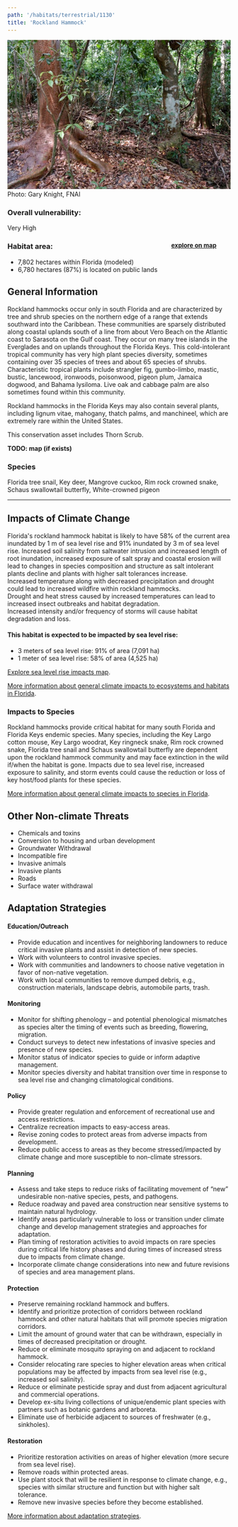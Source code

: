 ```yaml
---
path: '/habitats/terrestrial/1130'
title: 'Rockland Hammock'
---
```


<content-header icon="hardwood_forested_uplands" title="Rockland Hammock" subtitle="within Hardwood Forested Uplands"></content-header>

<div id="TopSection">

<div class="header-photo"><img src="1130.jpg" alt="Photo for 1130"/>
<figcaption>Photo: Gary Knight, FNAI</figcaption></div>

<div>

### Overall vulnerability:

<div class="vulnerability vulnerability-extreme">Very High</div>

<h3>Habitat area: 
<a href="/habitats/terrestrial/1130/map" style="float:right;font-size:smaller;margin-right: 2rem;">
<fa-icon name="map"></fa-icon>
explore on map
</a>
</h3>

-   7,802 hectares within Florida (modeled)
-   6,780 hectares (87%) is located on public lands

</div>
</div>

## General Information

Rockland hammocks occur only in south Florida and are characterized by tree and shrub species on the northern edge of a range that extends southward into the Caribbean. These communities are sparsely distributed along coastal uplands south of a line from about Vero Beach on the Atlantic coast to Sarasota on the Gulf coast. They occur on many tree islands in the Everglades and on uplands throughout the Florida Keys. This cold-intolerant tropical community has very high plant species diversity, sometimes containing over 35 species of trees and about 65 species of shrubs. Characteristic tropical plants include strangler fig, gumbo-limbo, mastic, bustic, lancewood, ironwoods, poisonwood, pigeon plum, Jamaica dogwood, and Bahama lysiloma. Live oak and cabbage palm are also sometimes found within this community. 

Rockland hammocks in the Florida Keys may also contain several plants, including lignum vitae, mahogany, thatch palms, and manchineel, which are extremely rare within the United States.

This conservation asset includes Thorn Scrub.

**TODO: map (if exists)**

### Species

Florida tree snail, Key deer, Mangrove cuckoo, Rim rock crowned snake, Schaus swallowtail butterfly, White-crowned pigeon

<hr />

## Impacts of Climate Change

Florida's rockland hammock habitat is likely to have 58% of the current area inundated by 1 m of sea level rise and 91% inundated by 3 m of sea level rise.  Increased soil salinity from saltwater intrusion and increased length of root inundation, increased exposure of salt spray and coastal erosion will lead to changes in species composition and structure as salt intolerant plants decline and plants with higher salt tolerances increase.  <br />Increased temperature along with decreased precipitation and drought could lead to increased wildfire within rockland hammocks.  <br />Drought and heat stress caused by increased temperatures can lead to increased insect outbreaks and habitat degradation.  <br />Increased intensity and/or frequency of storms will cause habitat degradation and loss.


#### This habitat is expected to be impacted by sea level rise:

- 3 meters of sea level rise: 91% of area (7,091 ha)
- 1 meter of sea level rise: 58% of area (4,525 ha)

[Explore sea level rise impacts map](/habitat/terrestrial/1130/map).


[More information about general climate impacts to ecosystems and habitats in Florida](/impacts/habitats).

### Impacts to Species

Rockland hammocks provide critical habitat for many south Florida and Florida Keys endemic species.  Many species, including the Key Largo cotton mouse, Key Largo woodrat, Key ringneck snake, Rim rock crowned snake, Florida tree snail and Schaus swallowtail butterfly are dependent upon the rockland hammock community and may face extinction in the wild if/when the habitat is gone.  Impacts due to sea level rise, increased exposure to salinity, and storm events could cause the reduction or loss of key host/food plants for these species.

[More information about general climate impacts to species in Florida](/impacts/species).

## Other Non-climate Threats

-	Chemicals and toxins
-	Conversion to housing and urban development
-	Groundwater Withdrawal
-	Incompatible fire
-	Invasive animals
-	Invasive plants
-	Roads
-	Surface water withdrawal


## Adaptation Strategies

#### Education/Outreach

- Provide education and incentives for neighboring landowners to reduce critical invasive plants and assist in detection of new species.
- Work with volunteers to control invasive species.
- Work with communities and landowners to choose native vegetation in favor of non-native vegetation.
- Work with local communities to remove dumped debris, e.g., construction materials, landscape debris, automobile parts, trash.


#### Monitoring

- Monitor for shifting phenology – and potential phenological mismatches as species alter the timing of events such as breeding, flowering, migration.
- Conduct surveys to detect new infestations of invasive species and presence of new species.
- Monitor status of indicator species to guide or inform adaptive management.
- Monitor species diversity and habitat transition over time in response to sea level rise and changing climatological conditions.


#### Policy

- Provide greater regulation and enforcement of recreational use and access restrictions.
- Centralize recreation impacts to easy-access areas.
- Revise zoning codes to protect areas from adverse impacts from development.
- Reduce public access to areas as they become stressed/impacted by climate change and more susceptible to non-climate stressors.


#### Planning

- Assess and take steps to reduce risks of facilitating movement of “new” undesirable non-native species, pests, and pathogens.
- Reduce roadway and paved area construction near sensitive systems to maintain natural hydrology.
- Identify areas particularly vulnerable to loss or transition under climate change and develop management strategies and approaches for adaptation.
- Plan timing of restoration activities to avoid impacts on rare species during critical life history phases and during times of increased stress due to impacts from climate change.
- Incorporate climate change considerations into new and future revisions of species and area management plans.


#### Protection

- Preserve remaining rockland hammock and buffers.
- Identify and prioritize protection of corridors between rockland hammock and other natural habitats that will promote species migration corridors.
- Limit the amount of ground water that can be withdrawn, especially in times of decreased precipitation or drought.
- Reduce or eliminate mosquito spraying on and adjacent to rockland hammock.
- Consider relocating rare species to higher elevation areas when critical populations may be affected by impacts from sea level rise (e.g., increased soil salinity).
- Reduce or eliminate pesticide spray and dust from adjacent agricultural and commercial operations.
- Develop ex-situ living collections of unique/endemic plant species with partners such as botanic gardens and arboreta.
- Eliminate use of herbicide adjacent to sources of freshwater (e.g., sinkholes).


#### Restoration

- Prioritize restoration activities on areas of higher elevation (more secure from sea level rise).
- Remove roads within protected areas.
- Use plant stock that will be resilient in response to climate change, e.g., species with similar structure and function but with higher salt tolerance.
- Remove new invasive species before they become established.




[More information about adaptation strategies](/strategies).


